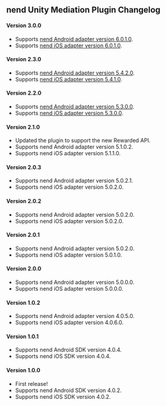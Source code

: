 ## nend Unity Mediation Plugin Changelog

#### Version 3.0.0
- Supports [nend Android adapter version 6.0.1.0](https://github.com/googleads/googleads-mobile-android-mediation/blob/master/ThirdPartyAdapters/nend/CHANGELOG.md#version-6010).
- Supports [nend iOS adapter version 6.0.1.0](https://github.com/googleads/googleads-mobile-ios-mediation/blob/master/adapters/Nend/CHANGELOG.md#version-6010).

#### Version 2.3.0
- Supports [nend Android adapter version 5.4.2.0](https://github.com/googleads/googleads-mobile-android-mediation/blob/master/ThirdPartyAdapters/nend/CHANGELOG.md#version-5420).
- Supports [nend iOS adapter version 5.4.1.0](https://github.com/googleads/googleads-mobile-ios-mediation/blob/master/adapters/Nend/CHANGELOG.md#version-5410).

#### Version 2.2.0
- Supports [nend Android adapter version 5.3.0.0](https://github.com/googleads/googleads-mobile-android-mediation/blob/master/ThirdPartyAdapters/nend/CHANGELOG.md#nend-android-mediation-adapter-changelog).
- Supports [nend iOS adapter version 5.3.0.0](https://github.com/googleads/googleads-mobile-ios-mediation/blob/master/adapters/Nend/CHANGELOG.md#version-5300).

#### Version 2.1.0
- Updated the plugin to support the new Rewarded API.
- Supports nend Android adapter version 5.1.0.2.
- Supports nend iOS adapter version 5.1.1.0.

#### Version 2.0.3
- Supports nend Android adapter version 5.0.2.1.
- Supports nend iOS adapter version 5.0.2.0.

#### Version 2.0.2
- Supports nend Android adapter version 5.0.2.0.
- Supports nend iOS adapter version 5.0.2.0.

#### Version 2.0.1
- Supports nend Android adapter version 5.0.2.0.
- Supports nend iOS adapter version 5.0.1.0.

#### Version 2.0.0
- Supports nend Android adapter version 5.0.0.0.
- Supports nend iOS adapter version 5.0.0.0.

#### Version 1.0.2
- Supports nend Android adapter version 4.0.5.0.
- Supports nend iOS adapter version 4.0.6.0.

#### Version 1.0.1
- Supports nend Android SDK version 4.0.4.
- Supports nend iOS SDK version 4.0.4.

#### Version 1.0.0
- First release!
- Supports nend Android SDK version 4.0.2.
- Supports nend iOS SDK version 4.0.2.
